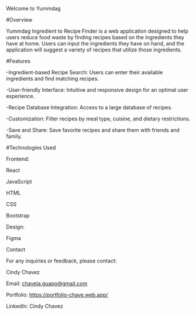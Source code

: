 Welcome to Yummdag 

#Overview

Yummdag Ingredient to Recipe Finder  is a web application designed to help users reduce food waste by finding recipes based on the ingredients they have at home. Users can input the ingredients they have on hand, and the application will suggest a variety of recipes that utilize those ingredients.

#Features

-Ingredient-based Recipe Search: Users can enter their available ingredients and find matching recipes.

-User-friendly Interface: Intuitive and responsive design for an optimal user experience.

-Recipe Database Integration: Access to a large database of recipes.

-Customization: Filter recipes by meal type, cuisine, and dietary restrictions.

-Save and Share: Save favorite recipes and share them with friends and family.

#Technologies Used

Frontend:

React

JavaScript

HTML

CSS

Bootstrap

Design:

Figma

Contact

For any inquiries or feedback, please contact:

Cindy Chavez

Email: chavela.guapo@gmail.com

Portfolio: https://portfolio-chave.web.app/

LinkedIn: Cindy Chavez
